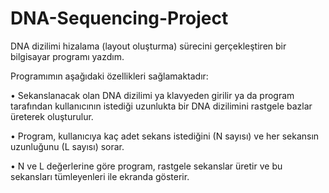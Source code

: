 # DNA-Sequencing-Project

DNA dizilimi hizalama (layout oluşturma) sürecini gerçekleştiren bir bilgisayar programı yazdım.

Programımın aşağıdaki özellikleri sağlamaktadır:

• Sekanslanacak olan DNA dizilimi ya klavyeden girilir ya da program tarafından kullanıcının istediği uzunlukta bir DNA dizilimini rastgele bazlar üreterek oluşturulur.

• Program, kullanıcıya kaç adet sekans istediğini (N sayısı) ve her sekansın uzunluğunu (L sayısı) sorar.

• N ve L değerlerine göre program, rastgele sekanslar üretir ve bu sekansları tümleyenleri ile ekranda gösterir.
